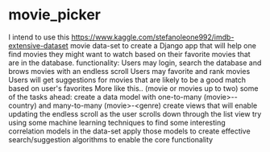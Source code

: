 # movie_picker
I intend to use this https://www.kaggle.com/stefanoleone992/imdb-extensive-dataset movie data-set to create a Django app that will help one find movies they might want to watch based on their favorite movies that are in the database.
functionality:
Users may login, search the database and brows movies with an endless scroll
Users may favorite and rank movies
Users will get suggestions for movies that are likely to be a good match based on user's favorites
More like this.. (movie or movies up to two)
some of the tasks ahead:
create a data model with one-to-many (movie>-- country) and many-to-many (movie>-<genre)
create views that will enable updating the endless scroll as the user scrolls down through the list view
try using some machine learning techniques to find some interesting correlation models in the data-set
apply those  models to create effective search/suggestion algorithms to enable the core functionality
